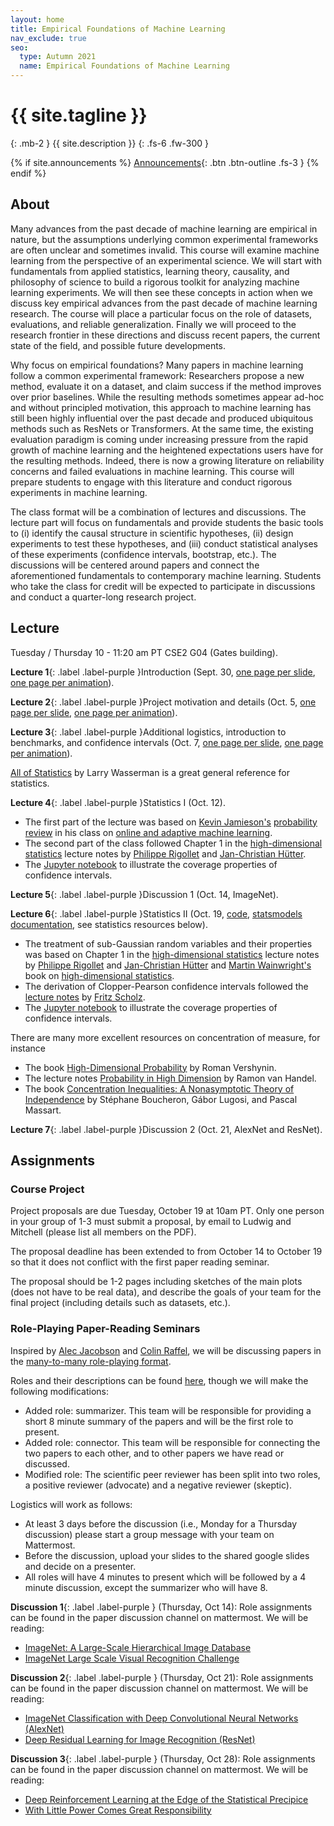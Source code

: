 ```yaml
---
layout: home
title: Empirical Foundations of Machine Learning
nav_exclude: true
seo:
  type: Autumn 2021
  name: Empirical Foundations of Machine Learning
---
```


# {{ site.tagline }}
{: .mb-2 }
{{ site.description }}
{: .fs-6 .fw-300 }

{% if site.announcements %}
[Announcements](announcements.md){: .btn .btn-outline .fs-3 }
{% endif %}

## About

Many advances from the past decade of machine learning are empirical in nature, but the assumptions underlying common experimental frameworks are often unclear and sometimes invalid. This course will examine machine learning from the perspective of an experimental science. We will start with fundamentals from applied statistics, learning theory, causality, and philosophy of science to build a rigorous toolkit for analyzing machine learning experiments. We will then see these concepts in action when we discuss key empirical advances from the past decade of machine learning research. The course will place a particular focus on the role of datasets, evaluations, and reliable generalization. Finally we will proceed to the research frontier in these directions and discuss recent papers, the current state of the field, and possible future developments.

Why focus on empirical foundations? Many papers in machine learning follow a common experimental framework: Researchers propose a new method, evaluate it on a dataset, and claim success if the method improves over prior baselines. While the resulting methods sometimes appear ad-hoc and without principled motivation, this approach to machine learning has still been highly influential over the past decade and produced ubiquitous methods such as ResNets or Transformers. At the same time, the existing evaluation paradigm is coming under increasing pressure from the rapid growth of machine learning and the heightened expectations users have for the resulting methods. Indeed, there is now a growing literature on reliability concerns and failed evaluations in machine learning. This course will prepare students to engage with this literature and conduct rigorous experiments in machine learning.

The class format will be a combination of lectures and discussions. The lecture part will focus on fundamentals and provide students the basic tools to (i) identify the causal structure in scientific hypotheses, (ii) design experiments to test these hypotheses, and (iii) conduct statistical analyses of these experiments (confidence intervals, bootstrap, etc.). The discussions will be centered around papers and connect the aforementioned fundamentals to contemporary machine learning. Students who take the class for credit will be expected to participate in discussions and conduct a quarter-long research project.


## Lecture

Tuesday / Thursday 10 - 11:20 am PT  CSE2 G04 (Gates building).

**Lecture 1**{: .label .label-purple }Introduction (Sept. 30, [one page per slide](/au21/assets/lectures/cs599_au21_lecture_01.pdf), [one page per animation](/au21/assets/lectures/cs599_au21_lecture_01_build.pdf)).

**Lecture 2**{: .label .label-purple }Project motivation and details (Oct. 5, [one page per slide](/au21/assets/lectures/cs599_au21_lecture_02.pdf), [one page per animation](/au21/assets/lectures/cs599_au21_lecture_02_one_page_per_animation.pdf)).

**Lecture 3**{: .label .label-purple }Additional logistics, introduction to benchmarks, and confidence intervals (Oct. 7, [one page per slide](/au21/assets/lectures/cs599_au21_lecture_03.pdf), [one page per animation](/au21/assets/lectures/cs599_au21_lecture_03_one_page_per_animation.pdf)).

[All of Statistics](https://www.springer.com/gp/book/9780387402727) by Larry Wasserman is a great general reference for statistics.

**Lecture 4**{: .label .label-purple }Statistics I (Oct. 12).

* The first part of the lecture was based on [Kevin Jamieson's](https://homes.cs.washington.edu/~jamieson/about.html) [probability review](https://courses.cs.washington.edu/courses/cse599i/18wi/resources/lecture3/lecture3.pdf) in his class on [online and adaptive machine learning](https://courses.cs.washington.edu/courses/cse599i/18wi/).
* The second part of the class followed Chapter 1 in the [high-dimensional statistics](http://www-math.mit.edu/~rigollet/PDFs/RigNotes17.pdf) lecture notes by [Philippe Rigollet](http://www-math.mit.edu/~rigollet/) and [Jan-Christian Hütter](https://www.jchuetter.com).
* The [Jupyter notebook](/au21/assets/lectures/class_4_5.ipynb) to illustrate the coverage properties of confidence intervals.

**Lecture 5**{: .label .label-purple }Discussion 1 (Oct. 14, ImageNet).

**Lecture 6**{: .label .label-purple }Statistics II (Oct. 19, [code](/au21/assets/lectures/class_4_5.ipynb), [statsmodels documentation](https://www.statsmodels.org/stable/generated/statsmodels.stats.proportion.proportion_confint.html?highlight=clopper), see statistics resources below).
* The treatment of sub-Gaussian random variables and their properties was based on Chapter 1 in the [high-dimensional statistics](http://www-math.mit.edu/~rigollet/PDFs/RigNotes17.pdf) lecture notes by [Philippe Rigollet](http://www-math.mit.edu/~rigollet/) and [Jan-Christian Hütter](https://www.jchuetter.com) and [Martin Wainwright's](https://people.eecs.berkeley.edu/~wainwrig/) book on [high-dimensional statistics](https://www.cambridge.org/core/books/highdimensional-statistics/8A91ECEEC38F46DAB53E9FF8757C7A4E).
* The derivation of Clopper-Pearson confidence intervals followed the [lecture notes](http://faculty.washington.edu/fscholz/DATAFILES498B2008/ConfidenceBounds.pdf) by [Fritz Scholz](http://faculty.washington.edu/fscholz/).
* The [Jupyter notebook](/au21/assets/lectures/class_4_5.ipynb) to illustrate the coverage properties of confidence intervals.

There are many more excellent resources on concentration of measure, for instance
- The book [High-Dimensional Probability](https://www.math.uci.edu/~rvershyn/papers/HDP-book/HDP-book.html) by Roman Vershynin.
- The lecture notes [Probability in High Dimension](https://web.math.princeton.edu/~rvan/APC550.pdf)  by Ramon van Handel.
- The book [Concentration Inequalities: A Nonasymptotic Theory of Independence](https://oxford.universitypressscholarship.com/view/10.1093/acprof:oso/9780199535255.001.0001/acprof-9780199535255) by Stéphane Boucheron, Gábor Lugosi, and Pascal Massart.

**Lecture 7**{: .label .label-purple }Discussion 2 (Oct. 21, AlexNet and ResNet).



## Assignments

### Course Project

Project proposals are due Tuesday, October 19 at 10am PT. 
Only one person in your group of 1-3 must submit a proposal, 
by email to Ludwig and Mitchell (please list all members on the PDF).

The proposal deadline has been extended to from October 14 to 
October 19 so that it
does not conflict with the first paper reading seminar.

The proposal should be 1-2 pages including sketches of 
the main plots (does not have to be real data), 
and describe the goals of your team for the final 
project (including details such as datasets, etc.).

### Role-Playing Paper-Reading Seminars

Inspired by [Alec Jacobson](https://www.cs.toronto.edu/~jacobson/) and 
[Colin Raffel](https://colinraffel.com/), we will be discussing papers in 
the [many-to-many role-playing format](https://colinraffel.com/blog/role-playing-seminar.html).

Roles and their descriptions can be found [here](https://colinraffel.com/blog/role-playing-seminar.html), though we will make the following modifications:
- Added role: summarizer. This team will be responsible for providing a short 8 minute summary of the papers and will be the first role to present.
- Added role: connector. This team will be responsible for connecting the two papers to each other, and to other papers we have read or discussed.
- Modified role: The scientific peer reviewer has been split into two roles, a positive reviewer (advocate) and a negative reviewer (skeptic).

Logistics will work as follows:
- At least 3 days before the discussion (i.e., Monday for a Thursday discussion) please start a group message with your team on Mattermost.
- Before the discussion, upload your slides to the shared google slides and decide on a presenter.
- All roles will have 4 minutes to present which will be followed by a 4 minute discussion, except the summarizer who will have 8.

**Discussion 1**{: .label .label-purple } (Thursday, Oct 14): Role assignments can be found in the paper discussion channel on mattermost. We will be reading:
- [ImageNet: A Large-Scale Hierarchical Image Database](https://image-net.org/static_files/papers/imagenet_cvpr09.pdf)
- [ImageNet Large Scale Visual Recognition Challenge](https://arxiv.org/abs/1409.0575)

**Discussion 2**{: .label .label-purple } (Thursday, Oct 21): Role assignments can be found in the paper discussion channel on mattermost. We will be reading:
- [ImageNet Classification with Deep Convolutional Neural Networks (AlexNet)](https://papers.nips.cc/paper/2012/file/c399862d3b9d6b76c8436e924a68c45b-Paper.pdf)
- [Deep Residual Learning for Image Recognition (ResNet)](https://arxiv.org/abs/1512.03385)

**Discussion 3**{: .label .label-purple } (Thursday, Oct 28): Role assignments can be found in the paper discussion channel on mattermost. We will be reading:
- [Deep Reinforcement Learning at the Edge of the Statistical Precipice](https://arxiv.org/abs/2108.13264)
- [With Little Power Comes Great Responsibility](https://arxiv.org/abs/2010.06595)

